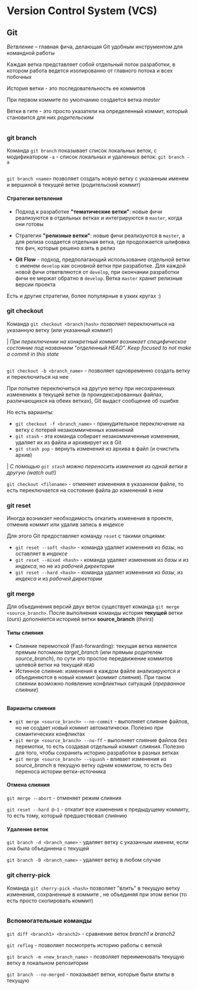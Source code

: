 # Version Control System (VCS)
## Git

*Ветвление* – главная фича, делающая Git удобным инструментом для командной работы

Каждая ветка представляет собой отдельный поток разработки, в котором работа ведется изолированно от главного потока и всех побочных

История ветки - это последовательность ее коммитов

При первом коммите по умолчанию создается ветка _master_

Ветки в гите - это просто указатели на определенный коммит, который становится для них _родительским_

<p align="center">
	<img src="images/4.png" alt="">
</p>

### git branch
Команда `git branch` показывает список локальных веток, с модификатором `-a` - список локальных и удаленных веток: `git branch -a`

<p align="center">
	<img src="images/5.png" alt="">
</p>

`git branch <name>` позволяет создать новую ветку с указанным именем и вершиной в текущей ветке (родительский коммит)

#### Стратегии ветвления
* Подход к разработке **"тематические ветки"**: новые фичи реализуются в отдельных ветках и интегрируются в `master`, когда они готовы

* Стратегия **"релизные ветки"**: новые фичи реализуются в `master`, а для релиза создается отдельная ветка, где продолжается шлифовка тех фич, которые решено взять в релиз

* **Git Flow** - подход, предполагающий использование отдельной ветки с именем `develop` как основной ветки при разработке. Для каждой новой фичи ответвляются от `develop`, при окончании разработки фичи ее мержат обратно в `develop`. Ветка `master` хранит релизные версии проекта

Есть и другие стратегии, более популярные в узких кругах :)

### git checkout
Команда `git checkout <branch|hash>` позволяет переключиться на указанную ветку (или указанный коммит)

| _При переключении на конкретный коммит возникает специфическое состояние под названием "отделенный HEAD". Keep focused to not make a commit in this state_

<p align="center">
	<img src="images/6.png" alt="">
</p>

`git checkout -b <branch_name>` - позволяет одновременно создать ветку и переключиться на нее

При попытке переключиться на другую ветку при несохраненных изменениях в текущей ветке (в проиндексированных файлах, различающихся на обеих ветках), Git выдаст сообщение об ошибке

Но есть варианты:
* `git checkout -f <branch_name>` - принудительное переключение на ветку с потерей незакоммиченных изменений
* `git stash` - эта команда собирает незакоммиченные изменения, удаляет их из файла и архивирует их в Git
* `git stash pop` - вернуть изменения из архива в файл (и очистить архив)

| _С помощью `git stash` можно переносить изменения из одной ветки в другую (watch out!)_

`git checkout <filename>` - отменяет изменения в указанном файле, то есть переключается на состояние файла до изменений в нем

### git reset
Иногда возникает необходимость откатить изменения в проекте, отменив коммит или удалив запись в индексе

Для этого Git предоставляет команду `reset` с такими опциями:
* `git reset --soft <hash>` - команда удаляет изменения из _базы_, но оставляет в _индексе_
* `git reset --mixed <hash>` - команда удаляет изменения из _базы_ и из _индекса_, но не из _рабочей директории_
* `git reset --hard <hash>` - команда удаляет изменения из _базы_, из _индекса_ и из _рабочей директории_

### git merge
Для объединения версий двух веток существует команда `git merge <source_branch>`. После выполнения команды история **текущей** ветки (_ours_) дополняется историей ветки **source_branch** (_theirs_)

#### Типы слияния
* Слияние перемоткой (Fast-forwarding): текущая ветка является прямым потомком _target_branch_ (или прямым родителем _source_branch_), по сути это простое передвижение коммитов целевой ветки на текущий `HEAD`
* Истинное слияние: изменения в каждом файле анализируются и объединяются в новый коммит (_коммит слияния_). При таком слиянии возможно появление конфликтных ситуаций (_прерванное слияние_)

<p align="center">
	<img src="images/7.png" alt="">
</p>

#### Варианты слияния
* `git merge <source_branch> --no-commit` - выполняет слияние файлов, но не создает новый коммит автоматически. Полезно при семантических конфликтах
* `git merge <source_branch> --no-ff` - выполняет слияние файлов без перемотки, то есть создавая отдельный коммит слияния. Полезно для того, чтобы сохранить историю разработки в разных ветках
* `git merge <source_branch> --squash` - вливает изменения из _source_branch_ в текущую ветку одним коммитом, то есть без переноса истории ветки-источника

#### Отмена слияния
`git merge --abort` - отменяет режим слияния

`git reset --hard @~1` - откатит все изменения к предыдущему коммиту, то есть тому, который предшествовал слиянию

#### Удаление веток
`git branch -d <branch_name>` - удаляет ветку с указанным именем, если она была объединена с текущей

`git branch -D <branch_name>` - удаляет ветку в любом случае

### git cherry-pick
Команда `git cherry-pick <hash>` позволяет "влить" в текущую ветку изменения, сохраненные в коммите _<hash>_, не объединяя при этом ветки (то есть просто скопировать коммит)

<p align="center">
	<img src="images/8.png" alt="">
</p>

### Вспомогательные команды
`git diff <branch1> <branch2>` - сравнение веток _branch1_ и _branch2_

`git reflog` - позволяет посмотреть историю работы с веткой

`git branch -m <new_branch_name>` - позволяет переименовать текущую ветку в локальном репозитории

`git branch --no-merged` - показывает ветки, которые были влиты в текущую